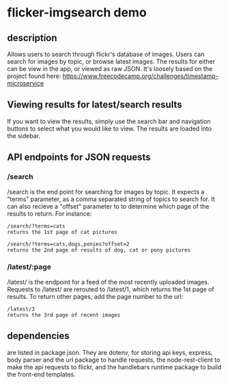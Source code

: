 # flicker-imgsearch demo

## description ##
Allows users to search through flickr's database of images. Users can search for images by topic, or browse latest images. The results for either can be view in the app, or viewed as raw JSON. It's loosely based on the project found here: https://www.freecodecamp.org/challenges/timestamp-microservice

## Viewing results for latest/search results ##
If you want to view the results, simply use the search bar and navigation buttons to select what you would like to view. The results are loaded into the sidebar.

## API endpoints for JSON requests ##

### /search ###
/search is the end point for searching for images by topic. It expects a "terms" parameter, as a comma separated string of topics to search for. It can also recieve a "offset" parameter to to determine which page of the results to return. For instance:


```
/search/?terms=cats
returns the 1st page of cat pictures

```

```
/search/?terms=cats,dogs,ponies?offset=2
returns the 2nd page of results of dog, cat or pony pictures

```

### /latest/:page ###
/latest/ is the endpoint for a feed of the most recently uploaded images. Requests to /latest/ are rerouted to /latest/1, which returns the 1st page of results. To return other pages, add the page number to the url:

```
/latest/3
returns the 3rd page of recent images
```



## dependencies ##
are listed in package.json. They are dotenv, for storing api keys, express, body parser and the url package to handle requests, the node-rest-client to make the api requests to flickr, and the handlebars runtime package to build the front-end templates.
